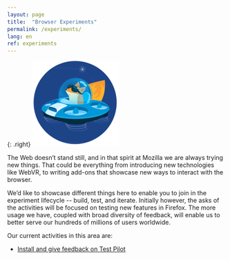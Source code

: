 ```yaml
---
layout: page
title:  "Browser Experiments"
permalink: /experiments/
lang: en
ref: experiments
---
```


{: .right}
![image](/asserts/img/test-pilot.png)

The Web doesn’t stand still, and in that spirit at Mozilla we are always trying new things. That could be everything from introducing new technologies like WebVR, to writing add-ons that showcase new ways to interact with the browser.

We’d like to showcase different things here to enable you to join in the experiment lifecycle -- build, test, and iterate. Initially however, the asks of the activities will be focused on testing new features in Firefox. The more usage we have, coupled with broad diversity of feedback, will enable us to better serve our hundreds of millions of users worldwide.

Our current activities in this area are:

* [Install and give feedback on Test Pilot](/experiments/test-pilot/)
